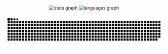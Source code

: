 <div align="center">
  <img src="https://github-readme-stats.vercel.app/api?username=mustafabinguldev&hide_title=false&hide_rank=false&show_icons=true&include_all_commits=true&count_private=true&disable_animations=false&theme=dracula&locale=en&hide_border=false&order=1" height="150" alt="stats graph"  />
  <img src="https://github-readme-stats.vercel.app/api/top-langs?username=mustafabinguldev&locale=en&hide_title=false&layout=compact&card_width=320&langs_count=5&theme=dracula&hide_border=false&order=2" height="150" alt="languages graph"  />
</div>


![Snake animation](https://raw.githubusercontent.com/mustafabinguldev/mustafabinguldev/output/github-contribution-grid-snake-dark.svg)

<!-- ![GitHub Streak](https://streak-stats.demolab.com/?user=mustafabinguldev) -->

